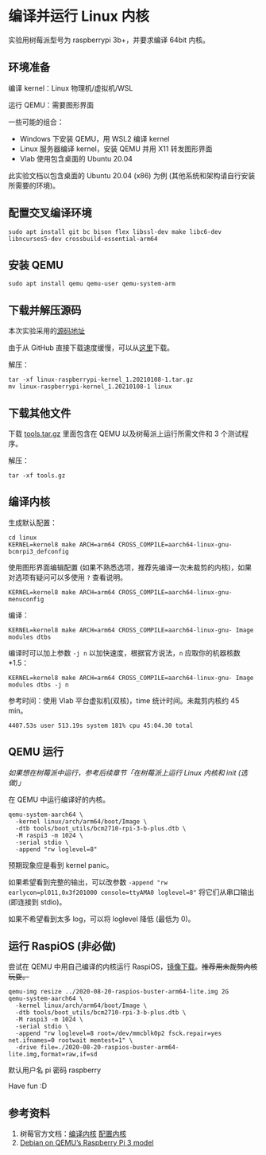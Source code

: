 # 编译并运行 Linux 内核

实验用树莓派型号为 raspberrypi 3b+，并要求编译 64bit 内核。

## 环境准备

编译 kernel：Linux 物理机/虚拟机/WSL

运行 QEMU：需要图形界面

一些可能的组合：

- Windows 下安装 QEMU，用 WSL2 编译 kernel
- Linux 服务器编译 kernel，安装 QEMU 并用 X11 转发图形界面
- Vlab 使用包含桌面的 Ubuntu 20.04

此实验文档以包含桌面的 Ubuntu 20.04 (x86) 为例 (其他系统和架构请自行安装所需要的环境)。

## 配置交叉编译环境

```
sudo apt install git bc bison flex libssl-dev make libc6-dev libncurses5-dev crossbuild-essential-arm64
```

## 安装 QEMU

```
sudo apt install qemu qemu-user qemu-system-arm
```

## 下载并解压源码

本次实验采用的[源码地址](https://github.com/raspberrypi/linux/archive/refs/tags/raspberrypi-kernel_1.20210108-1.tar.gz)

由于从 GitHub 直接下载速度缓慢，可以从[这里](https://ftp.lug.ustc.edu.cn/misc/osh/raspberrypi-kernel_1.20210108-1.tar.gz)下载。

解压：

```
tar -xf linux-raspberrypi-kernel_1.20210108-1.tar.gz
mv linux-raspberrypi-kernel_1.20210108-1 linux
```

## 下载其他文件

下载 [tools.tar.gz](https://ftp.lug.ustc.edu.cn/misc/osh/tools.tar.gz) 里面包含在 QEMU 以及树莓派上运行所需文件和 3 个测试程序。

解压：

```
tar -xf tools.gz
```

## 编译内核

生成默认配置：

```
cd linux
KERNEL=kernel8 make ARCH=arm64 CROSS_COMPILE=aarch64-linux-gnu- bcmrpi3_defconfig
```

使用图形界面编辑配置 (如果不熟悉选项，推荐先编译一次未裁剪的内核)，如果对选项有疑问可以多使用 `?` 查看说明。

```
KERNEL=kernel8 make ARCH=arm64 CROSS_COMPILE=aarch64-linux-gnu- menuconfig
```

编译：

```
KERNEL=kernel8 make ARCH=arm64 CROSS_COMPILE=aarch64-linux-gnu- Image modules dtbs
```

编译时可以加上参数 `-j n` 以加快速度，根据官方说法，`n` 应取你的机器核数*1.5：

```
KERNEL=kernel8 make ARCH=arm64 CROSS_COMPILE=aarch64-linux-gnu- Image modules dtbs -j n
```

参考时间：使用 Vlab 平台虚拟机(双核)，time 统计时间。未裁剪内核约 45 min。

```
4407.53s user 513.19s system 181% cpu 45:04.30 total
```

## QEMU 运行

*如果想在树莓派中运行，参考后续章节「在树莓派上运行 Linux 内核和 init (选做)」*

在 QEMU 中运行编译好的内核。

```
qemu-system-aarch64 \
  -kernel linux/arch/arm64/boot/Image \
  -dtb tools/boot_utils/bcm2710-rpi-3-b-plus.dtb \
  -M raspi3 -m 1024 \
  -serial stdio \
  -append "rw loglevel=8"
```

预期现象应是看到 kernel panic。

如果希望看到完整的输出，可以改参数 `-append "rw earlycon=pl011,0x3f201000 console=ttyAMA0 loglevel=8"` 将它们从串口输出 (即连接到 stdio)。

如果不希望看到太多 log，可以将 loglevel 降低 (最低为 0)。

## 运行 RaspiOS (非必做)

尝试在 QEMU 中用自己编译的内核运行 RaspiOS，[镜像下载](https://mirrors.ustc.edu.cn/raspberry-pi-os-images/raspios_lite_arm64/images/raspios_lite_arm64-2020-08-24/2020-08-20-raspios-buster-arm64-lite.zip)。<del>推荐用未裁剪内核玩耍。</del>

```
qemu-img resize ../2020-08-20-raspios-buster-arm64-lite.img 2G
qemu-system-aarch64 \
  -kernel linux/arch/arm64/boot/Image \
  -dtb tools/boot_utils/bcm2710-rpi-3-b-plus.dtb \
  -M raspi3 -m 1024 \
  -serial stdio \
  -append "rw loglevel=8 root=/dev/mmcblk0p2 fsck.repair=yes net.ifnames=0 rootwait memtest=1" \
  -drive file=./2020-08-20-raspios-buster-arm64-lite.img,format=raw,if=sd
```

默认用户名 pi 密码 raspberry

Have fun :D

## 参考资料

1. 树莓官方文档：[编译内核](https://www.raspberrypi.org/documentation/linux/kernel/building.md) [配置内核](https://www.raspberrypi.org/documentation/linux/kernel/configuring.md)
2. [Debian on QEMU’s Raspberry Pi 3 model](https://translatedcode.wordpress.com/2018/04/25/debian-on-qemus-raspberry-pi-3-model/)
